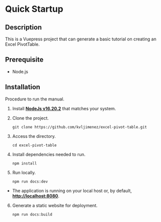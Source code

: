 # Quick Startup

## Description

This is a Vuepress project that can generate a basic tutorial on creating an Excel PivotTable.

## Prerequisite

- Node.js 

## Installation

Procedure to run the manual.

1. Install [**NodeJs v16.20.2**](https://nodejs.org/download/release/v16.20.2/) that matches your system.

2. Clone the project.
    ```
    git clone https://github.com/kvljimenez/excel-pivot-table.git
    ```

3. Access the directory.
    ```
    cd excel-pivot-table
    ```

4. Install dependencies needed to run.
    ```
    npm install
    ```

5. Run locally.

    ```
    npm run docs:dev
    ```
- The application is running on your local host or, by default, 
[**http://localhost:8080**](http://localhost:8080).
    
6. Generate a static website for deployment.
    ```
    npm run docs:build
    ```



